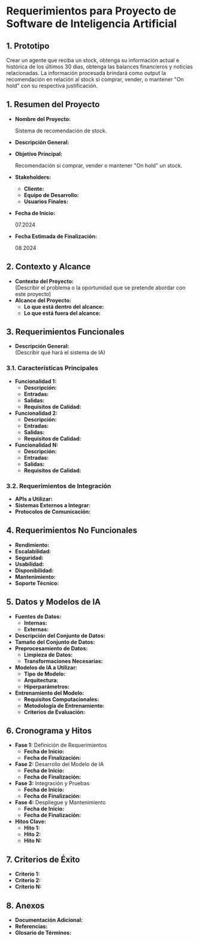 # Requerimientos para Proyecto de Software de Inteligencia Artificial

## **1. Prototipo**

Crear un agente que reciba un stock, obtenga su información actual e histórica de los últimos 30 dias, obtenga las balances financieros y noticias relacionadas. La información procesada brindará como output la recomendación en relación al stock si comprar, vender, o mantener "On hold" con su respectiva justificación.

## **1. Resumen del Proyecto**
- **Nombre del Proyecto:**
  
  Sistema de recomendación de stock.
  
- **Descripción General:**

  
  
- **Objetivo Principal:**

  Recomendación si comprar, vender o mantener "On hold" un stock.
  
- **Stakeholders:**  
  - **Cliente:**  
  - **Equipo de Desarrollo:**  
  - **Usuarios Finales:**  
- **Fecha de Inicio:**

  07.2024
  
- **Fecha Estimada de Finalización:**

  08.2024
  

## **2. Contexto y Alcance**
- **Contexto del Proyecto:**  
  (Describir el problema o la oportunidad que se pretende abordar con este proyecto)
- **Alcance del Proyecto:**  
  - **Lo que está dentro del alcance:**  
  - **Lo que está fuera del alcance:**  

## **3. Requerimientos Funcionales**
- **Descripción General:**  
  (Describir qué hará el sistema de IA)
  
### **3.1. Características Principales**
  - **Funcionalidad 1:**  
    - **Descripción:**  
    - **Entradas:**  
    - **Salidas:**  
    - **Requisitos de Calidad:**  
  - **Funcionalidad 2:**  
    - **Descripción:**  
    - **Entradas:**  
    - **Salidas:**  
    - **Requisitos de Calidad:**  
  - **Funcionalidad N:**  
    - **Descripción:**  
    - **Entradas:**  
    - **Salidas:**  
    - **Requisitos de Calidad:**  

### **3.2. Requerimientos de Integración**
  - **APIs a Utilizar:**  
  - **Sistemas Externos a Integrar:**  
  - **Protocolos de Comunicación:**  

## **4. Requerimientos No Funcionales**
- **Rendimiento:**  
- **Escalabilidad:**  
- **Seguridad:**  
- **Usabilidad:**  
- **Disponibilidad:**  
- **Mantenimiento:**  
- **Soporte Técnico:**  

## **5. Datos y Modelos de IA**
- **Fuentes de Datos:**  
  - **Internas:**  
  - **Externas:**  
- **Descripción del Conjunto de Datos:**  
- **Tamaño del Conjunto de Datos:**  
- **Preprocesamiento de Datos:**  
  - **Limpieza de Datos:**  
  - **Transformaciones Necesarias:**  
- **Modelos de IA a Utilizar:**  
  - **Tipo de Modelo:**  
  - **Arquitectura:**  
  - **Hiperparámetros:**  
- **Entrenamiento del Modelo:**  
  - **Requisitos Computacionales:**  
  - **Metodología de Entrenamiento:**  
  - **Criterios de Evaluación:**  

## **6. Cronograma y Hitos**
- **Fase 1:** Definición de Requerimientos  
  - **Fecha de Inicio:**  
  - **Fecha de Finalización:**  
- **Fase 2:** Desarrollo del Modelo de IA  
  - **Fecha de Inicio:**  
  - **Fecha de Finalización:**  
- **Fase 3:** Integración y Pruebas  
  - **Fecha de Inicio:**  
  - **Fecha de Finalización:**  
- **Fase 4:** Despliegue y Mantenimiento  
  - **Fecha de Inicio:**  
  - **Fecha de Finalización:**  
- **Hitos Clave:**  
  - **Hito 1:**  
  - **Hito 2:**  
  - **Hito N:**  

## **7. Criterios de Éxito**
- **Criterio 1:**  
- **Criterio 2:**  
- **Criterio N:**  

## **8. Anexos**
- **Documentación Adicional:**  
- **Referencias:**  
- **Glosario de Términos:**
